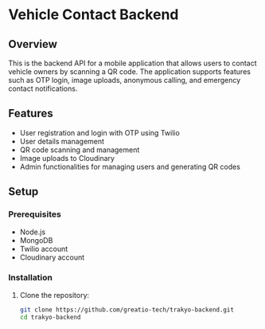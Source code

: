 # Vehicle Contact Backend

## Overview

This is the backend API for a mobile application that allows users to contact vehicle owners by scanning a QR code. The application supports features such as OTP login, image uploads, anonymous calling, and emergency contact notifications.

## Features

- User registration and login with OTP using Twilio
- User details management
- QR code scanning and management
- Image uploads to Cloudinary
- Admin functionalities for managing users and generating QR codes

## Setup

### Prerequisites

- Node.js
- MongoDB
- Twilio account
- Cloudinary account

### Installation

1. Clone the repository:

   ```bash
   git clone https://github.com/greatio-tech/trakyo-backend.git
   cd trakyo-backend
